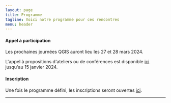 ```yaml
---
layout: page
title: Programme
tagline: Voici notre programme pour ces rencontres
menu: header
---
```


#### Appel à participation

Les prochaines journées QGIS auront lieu les 27 et 28 mars 2024.

L'appel à propositions d'ateliers ou de conférences est disponible [ici](https://talks.osgeo.org/qgis-french-users-days-2024/cfp) jusqu'au 15 janvier 2024.

#### Inscription

Une fois le programme défini, les inscriptions seront ouvertes [ici](/z25_inscription.html).

_______________________